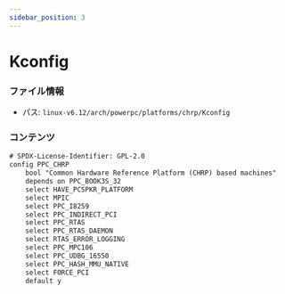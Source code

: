 ```yaml
---
sidebar_position: 3
---
```

# Kconfig

### ファイル情報

- パス: `linux-v6.12/arch/powerpc/platforms/chrp/Kconfig`

### コンテンツ

```txt
# SPDX-License-Identifier: GPL-2.0
config PPC_CHRP
	bool "Common Hardware Reference Platform (CHRP) based machines"
	depends on PPC_BOOK3S_32
	select HAVE_PCSPKR_PLATFORM
	select MPIC
	select PPC_I8259
	select PPC_INDIRECT_PCI
	select PPC_RTAS
	select PPC_RTAS_DAEMON
	select RTAS_ERROR_LOGGING
	select PPC_MPC106
	select PPC_UDBG_16550
	select PPC_HASH_MMU_NATIVE
	select FORCE_PCI
	default y

```
